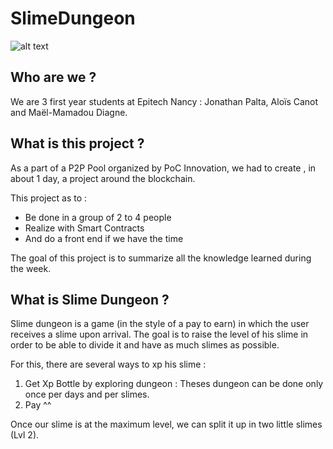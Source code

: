 # SlimeDungeon
![alt text](https://www.google.com/url?sa=i&url=https%3A%2F%2Fslime-rancher-fanon.fandom.com%2Fwiki%2FGum_slime&psig=AOvVaw185OmtuGrOuBijZclOH34A&ust=1676800644438000&source=images&cd=vfe&ved=0CBAQjRxqFwoTCJid26znnv0CFQAAAAAdAAAAABAE)
## Who are we ?
We are 3 first year students at Epitech Nancy : Jonathan Palta, Aloïs Canot and Maël-Mamadou Diagne.

## What is this project ?
As a part of a P2P Pool organized by PoC Innovation, we had to create , in about 1 day, a project around the blockchain.

This project as to :
- Be done in a group of 2 to 4 people 
- Realize with Smart Contracts 
- And do a front end if we have the time

The goal of this project is to summarize all the knowledge learned during the week.

## What is Slime Dungeon ?
Slime dungeon is a game (in the style of a pay to earn) in which the user receives a slime upon arrival.
The goal is to raise the level of his slime in order to be able to divide it and have as much slimes as possible. 

For this, there are several ways to xp his slime :
1. Get Xp Bottle by exploring dungeon : Theses dungeon can be done only once per days and per slimes.
2. Pay ^^

Once our slime is at the maximum level, we can split it up in two little slimes (Lvl 2).
